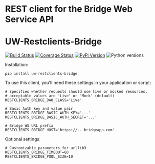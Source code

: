 # REST client for the Bridge Web Service API
# UW-Restclients-Bridge

[![Build Status](https://github.com/uw-it-aca/uw-restclients-bridge/workflows/tests/badge.svg)](https://github.com/uw-it-aca/uw-restclients-bridge/actions)
[![Coverage Status](https://coveralls.io/repos/uw-it-aca/uw-restclients-bridge/badge.svg?branch=main)](https://coveralls.io/r/uw-it-aca/uw-restclients-bridge?branch=main)
[![PyPi Version](https://img.shields.io/pypi/v/uw-restclients-bridge.svg)](https://pypi.python.org/pypi/uw-restclients-bridge)
![Python versions](https://img.shields.io/pypi/pyversions/uw-restclients-bridge.svg)

Installation:

    pip install uw-restclients-bridge

To use this client, you'll need these settings in your application or script:

    # Specifies whether requests should use live or mocked resources,
    # acceptable values are 'Live' or 'Mock' (default)
    RESTCLIENTS_BRIDGE_DAO_CLASS='Live'

    # Basic Auth key and value pair
    RESTCLIENTS_BRIDGE_BASIC_AUTH_KEY='...'
    RESTCLIENTS_BRIDGE_BASIC_AUTH_SECRET='...'

    # Bridge WS URL prefix
    RESTCLIENTS_BRIDGE_HOST='https://...bridgeapp.com'

Optional settings:

    # Customizable parameters for urllib3
    RESTCLIENTS_BRIDGE_TIMEOUT=60
    RESTCLIENTS_BRIDGE_POOL_SIZE=10
